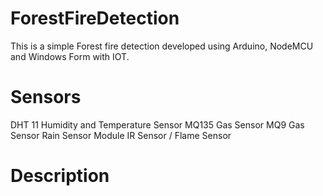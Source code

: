 # ForestFireDetection

This is a simple Forest fire detection developed using Arduino, NodeMCU and Windows Form with IOT.

# Sensors

DHT 11 Humidity and Temperature Sensor
MQ135 Gas Sensor
MQ9 Gas Sensor
Rain Sensor Module
IR Sensor / Flame Sensor

# Description
